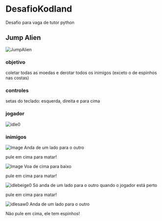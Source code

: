 # DesafioKodland
Desafio para vaga de tutor python
## Jump Alien
![JumpAlien](https://github.com/user-attachments/assets/d59d1073-ad1b-4c30-a6d2-925466e7b772)

### objetivo
coletar todas as moedas e derotar todos os inimigos (exceto o de espinhos nas costas)
### controles
setas do teclado: esquerda, direita e para cima
### jogador
![idle0](https://github.com/user-attachments/assets/9a236877-0f09-4257-95f8-73b3d59d0929)

### inimigos
![Image](https://github.com/user-attachments/assets/de366941-0419-4ca0-9314-6a1fc68d1aea)
Anda de um lado para o outro


pule em cima para matar!

![Image](https://github.com/user-attachments/assets/fdc95547-debd-4fd1-8b4e-fd26b7791699)
Voa de cima para baixo

pule em cima para matar!

![idlebeige0](https://github.com/user-attachments/assets/e0145ac7-a987-4d1f-ab29-9a4a92741dab)
Só anda de um lado para o outro quando o jogador está perto

pule em cima para matar!

![idlesaw0](https://github.com/user-attachments/assets/e3795a9a-bcc6-4aa6-a567-f48fb92dd43c)
Anda de um lado para o outro

Não pule em cima, ele tem espinhos!
